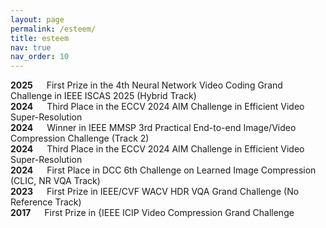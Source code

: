 ```yaml
---
layout: page
permalink: /esteem/
title: esteem
nav: true
nav_order: 10
---
```


**2025**  &emsp;	First Prize in the 4th Neural Network Video Coding Grand Challenge in IEEE ISCAS 2025 (Hybrid Track)<br>
**2024**  &emsp;	Third Place in the ECCV 2024 AIM Challenge in Efficient Video Super-Resolution<br>
**2024**  &emsp;	Winner in IEEE MMSP 3rd Practical End-to-end Image/Video Compression Challenge (Track 2)<br>
**2024**  &emsp;	Third Place in the ECCV 2024 AIM Challenge in Efficient Video Super-Resolution<br>
**2024**  &emsp;	First Place in DCC 6th Challenge on Learned Image Compression (CLIC, NR VQA Track)<br>
**2023**  &emsp;	First Prize in IEEE/CVF WACV HDR VQA Grand Challenge (No Reference Track)<br>
**2017**  &emsp;	First Prize in {IEEE ICIP Video Compression Grand Challenge <br>

